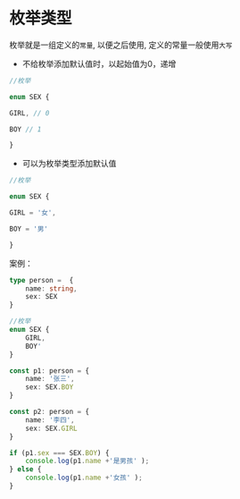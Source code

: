 # 枚举类型
枚举就是一组定义的`常量`, 以便之后使用, 定义的常量一般使用`大写`

* 不给枚举添加默认值时，以起始值为0，递增
```ts
//枚举

enum SEX {

GIRL, // 0

BOY // 1

}
```

* 可以为枚举类型添加默认值
```ts
//枚举

enum SEX {

GIRL = '女',

BOY = '男'

}
```

案例：
```ts
type person =  {
    name: string,
    sex: SEX
}

//枚举
enum SEX {
    GIRL,
    BOY'
}

const p1: person = {
    name: '张三',
    sex: SEX.BOY
} 

const p2: person = {
    name: '李四',
    sex: SEX.GIRL
}

if (p1.sex === SEX.BOY) {
    console.log(p1.name +'是男孩' );
} else {
    console.log(p1.name +'女孩' );
}
```